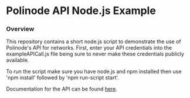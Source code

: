 Polinode API Node.js Example
==============================

### Overview

This repository contains a short node.js script to demonstrate the use of Polinode's API for networks. First, enter your API credentials into the exampleAPICall.js file being sure to never make these credentials publicly available.

To run the script make sure you have node.js and npm installed then use 'npm install' followed by 'npm run-script start'.

Documentation for the API can be found [here](https://docs.google.com/document/d/1r7W9RR9oIKKcxou4-D8wyio3FqQ2a7cic7faz3PSa5g).
